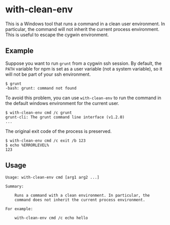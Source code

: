 # with-clean-env

This is a Windows tool that runs a command in a clean user environment. In particular, the command
will not inherit the current process environment. This is useful to escape the cygwin environment.

## Example

Suppose you want to run `grunt` from a cygwin ssh session. By default, the `PATH` variable for
npm is set as a user variable (not a system variable), so it will not be part of your ssh
environment.

```
$ grunt
-bash: grunt: command not found
```

To avoid this problem, you can use `with-clean-env` to run the command in the default windows
environment for the current user.

```
$ with-clean-env cmd /c grunt
grunt-cli: The grunt command line interface (v1.2.0)
...
```

The original exit code of the process is preserved.

```
$ with-clean-env cmd /c exit /b 123
$ echo %ERRORLEVEL%
123
```

## Usage

```
Usage: with-clean-env cmd [arg1 arg2 ...]

Summary:

    Runs a command with a clean environment. In particular, the
    command does not inherit the current process environment.

For example:

    with-clean-env cmd /c echo hello
```

